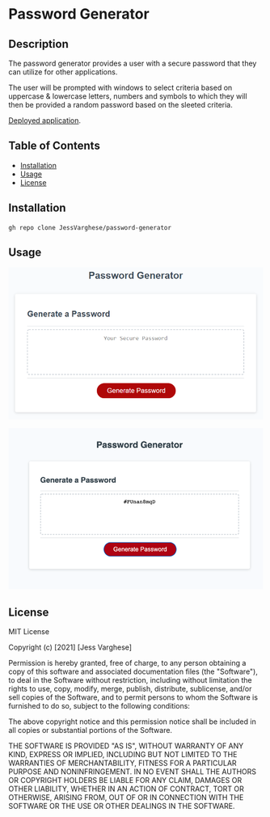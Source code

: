 # Password Generator

## Description

The password generator provides a user with a secure password that they can utilize for other applications.

The user will be prompted with windows to select criteria based on uppercase & lowercase letters, numbers and symbols to which they will then be provided a random password based on the sleeted criteria.


[Deployed application](https://jessvarghese.github.io/password-generator).

## Table of Contents

* [Installation](#Installation)
* [Usage](#usage)
* [License](#license)



## Installation

```
gh repo clone JessVarghese/password-generator

```

## Usage


![visuals](https://raw.githubusercontent.com/JessVarghese/password-generator/main/Assets/03-javascript-homework-demo.png)

![visuals](https://raw.githubusercontent.com/JessVarghese/password-generator/main/Assets/Screen%20Shot%202021-10-16%20at%202.11.21%20PM%20(2).png)


## License

MIT License

Copyright (c) [2021] [Jess Varghese]

Permission is hereby granted, free of charge, to any person obtaining a copy
of this software and associated documentation files (the "Software"), to deal
in the Software without restriction, including without limitation the rights
to use, copy, modify, merge, publish, distribute, sublicense, and/or sell
copies of the Software, and to permit persons to whom the Software is
furnished to do so, subject to the following conditions:

The above copyright notice and this permission notice shall be included in all
copies or substantial portions of the Software.

THE SOFTWARE IS PROVIDED "AS IS", WITHOUT WARRANTY OF ANY KIND, EXPRESS OR
IMPLIED, INCLUDING BUT NOT LIMITED TO THE WARRANTIES OF MERCHANTABILITY,
FITNESS FOR A PARTICULAR PURPOSE AND NONINFRINGEMENT. IN NO EVENT SHALL THE
AUTHORS OR COPYRIGHT HOLDERS BE LIABLE FOR ANY CLAIM, DAMAGES OR OTHER
LIABILITY, WHETHER IN AN ACTION OF CONTRACT, TORT OR OTHERWISE, ARISING FROM,
OUT OF OR IN CONNECTION WITH THE SOFTWARE OR THE USE OR OTHER DEALINGS IN THE
SOFTWARE.
